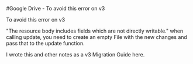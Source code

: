 #Google Drive - To avoid this error on v3

To avoid this error on v3

"The resource body includes fields which are not directly writable."
when calling update, you need to create an empty File with the new changes and pass that to the update function.

I wrote this and other notes as a v3 Migration Guide here.